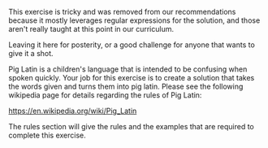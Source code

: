 This exercise is tricky and was removed from our recommendations because it mostly leverages regular expressions for the solution, and those aren't really taught at this point in our curriculum.

Leaving it here for posterity, or a good challenge for anyone that wants to give it a shot.

Pig Latin is a children's language that is intended to be confusing when spoken quickly. Your job for this exercise is to create a solution that takes the words given and turns them into pig latin. Please see the following wikipedia page for details regarding the rules of Pig Latin:

https://en.wikipedia.org/wiki/Pig_Latin

The rules section will give the rules and the examples that are required to complete this exercise.
